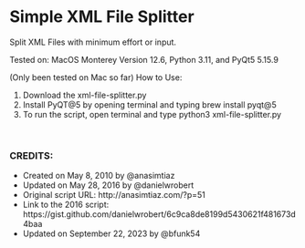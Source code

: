 # Simple XML File Splitter
Split XML Files with minimum effort or input.

Tested on: MacOS Monterey Version 12.6, Python 3.11, and PyQt5 5.15.9

(Only been tested on Mac so far)
How to Use:
1. Download the xml-file-splitter.py
2. Install PyQT@5 by opening terminal and typing brew install pyqt@5
3. To run the script, open terminal and type python3 xml-file-splitter.py 

</br>
<h3>CREDITS:</h3>
<ul>
<li>Created on May 8, 2010 by @anasimtiaz</li>
<li>Updated on May 28, 2016 by @danielwrobert</li>
<li>Original script URL: http://anasimtiaz.com/?p=51</li>
<li>Link to the 2016 script: https://gist.github.com/danielwrobert/6c9ca8de8199d5430621f481673d4baa</li>
<li>Updated on September 22, 2023 by @bfunk54</li>
</ul>
